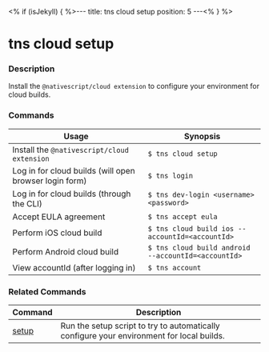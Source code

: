 <% if (isJekyll) { %>---
title: tns cloud setup
position: 5
---<% } %>

# tns cloud setup

### Description

Install the `@nativescript/cloud extension` to configure your environment for cloud builds.

### Commands

Usage | Synopsis
------|-------
Install the `@nativescript/cloud extension` | `$ tns cloud setup`
Log in for cloud builds (will open browser login form) | `$ tns login`
Log in for cloud builds (through the CLI) | `$ tns dev-login <username> <password>`
Accept EULA agreement | `$ tns accept eula`
Perform iOS cloud build | `$ tns cloud build ios --accountId=<accountId>`
Perform Android cloud build | `$ tns cloud build android --accountId=<accountId>`
View accountId (after logging in) | `$ tns account`


### Related Commands

Command | Description
----------|----------
[setup](setup.html) | Run the setup script to try to automatically configure your environment for local builds.
